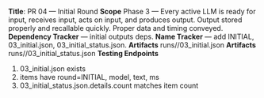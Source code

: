 **Title**: PR 04 — Initial Round
**Scope**
Phase 3 — Every active LLM is ready for input, receives input, acts on input, and produces output. Output stored properly and recallable quickly. Proper data and timing conveyed.
**Dependency Tracker** — initial outputs deps.
**Name Tracker** — add INITIAL, 03_initial.json, 03_initial_status.json.
**Artifacts** runs/<RunID>/03_initial.json
**Artifacts** runs/<RunID>/03_initial_status.json
**Testing Endpoints**
1) 03_initial.json exists
2) items have round=INITIAL, model, text, ms
3) 03_initial_status.json.details.count matches item count
